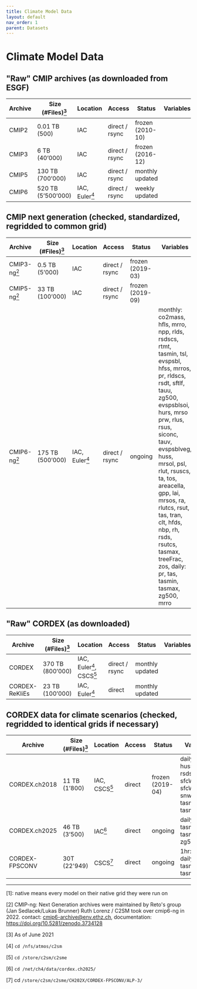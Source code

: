 ```yaml
---
title: Climate Model Data
layout: default
nav_order: 1
parent: Datasets
---
```


# Climate Model Data

## "Raw" CMIP archives (as downloaded from ESGF)

| Archive   | Size (#Files)[<sup>3</sup>](#3)   |	Location 	     | Access          | Status           |	Variables  |	Resolution |
| --------- | ------------------- | -------------- | ----------------|------------------|------------| -----------|
| CMIP2     |	0.01 TB (500)       |	IAC            |	direct / rsync | frozen (2010-10) |	           | native[<sup>1</sup>](#1) |
| CMIP3     |	6 TB (40’000)       |	IAC            |	direct / rsync | frozen (2016-12) |	           | native |
| CMIP5     | 130 TB (700’000)    | IAC            |  direct / rsync | monthly updated  |	           | native |
| CMIP6     |	520 TB (5’500’000)  | IAC, Euler[<sup>4</sup>](#4) |  direct / rsync | weekly updated   |	           | native |

## CMIP next generation (checked, standardized, regridded to common grid)

| Archive   | Size (#Files)[<sup>3</sup>](#3)   |	Location 	     | Access          | Status           |	Variables  |	Resolution |
| --------- | ------------------- | -------------- | ----------------|------------------|------------| -----------|
| CMIP3-ng[<sup>2</sup>](#2) | 0.5 TB (5’000)   |	IAC 	         | direct / rsync  | frozen (2019-03) | 	  	     | native and 2.5°x2.5° |
| CMIP5-ng[<sup>2</sup>](#2) | 33 TB (100’000)  | IAC            | direct / rsync  | frozen (2019-09) |  	         | native and 2.5°x2.5° |
| CMIP6-ng[<sup>2</sup>](#2) | 175 TB (500’000) | IAC, Euler[<sup>4</sup>](#4) | direct / rsync  | ongoing          |	monthly: co2mass, hfls, mrro, npp, rlds, rsdscs, rtmt, tasmin, tsl, evspsbl, hfss, mrros, pr, rldscs, rsdt, sftlf, tauu, zg500, evspsblsoi, hurs, mrso prw, rlus, rsus, siconc, tauv, evspsblveg, huss, mrsol, psl, rlut, rsuscs, ta, tos, areacella, gpp, lai, mrsos, ra, rlutcs, rsut, tas, tran, clt, hfds, nbp, rh, rsds, rsutcs, tasmax, treeFrac, zos, daily: pr, tas, tasmin, tasmax, zg500, mrro |	native and 2.5°x2.5° |

## "Raw" CORDEX (as downloaded)

| Archive   | Size (#Files)[<sup>3</sup>](#3)   |	Location 	     | Access          | Status           |	Variables  |	Resolution |
| --------- | ------------------- | -------------- | ----------------|------------------|------------| -----------|
| CORDEX    |	370 TB (800’000) 	  | IAC, Euler[<sup>4</sup>](#4), CSCS[<sup>5</sup>](#5) | direct / rsync | monthly updated | | 0.44° and 0.11° |
| CORDEX-ReKliEs | 23 TB (100’000) | IAC, Euler[<sup>4</sup>](#4)          | direct         |	monthly updated |	|  	0.11° |

## CORDEX data for climate scenarios (checked, regridded to identical grids if necessary)

| Archive   | Size (#Files)[<sup>3</sup>](#3)   |	Location 	     | Access          | Status           |	Variables  |	Resolution |
| --------- | ------------------- | -------------- | ----------------|------------------|------------| -----------|
| CORDEX.ch2018 |	11 TB (1’800) |	IAC, CSCS[<sup>5</sup>](#5) |	direct |	frozen (2019-04) |	daily: hurs, huss, pr, rsds, sfcWind, sfcWindmax, snw, tas, tasmax, tasmin |	0.44° and 0.11° |
| CORDEX.ch2025 |	46 TB (3’500) |	IAC[<sup>6</sup>](#6) |	direct 	| ongoing |	daily: pr, tas, tasmax, tasmin, zg500 |	0.44° and 0.11° |
| CORDEX-FPSCONV |	30T (22'949) |	CSCS[<sup>7</sup>](#7) |	direct |	ongoing |	1hr: pr, tas, daily: pr, tas, tasmax, tasmin |	2-3km  |

---

<a id="1"></a>[1]: native means every model on their native grid they were run on

<a id="2"></a>[2] CMIP-ng: Next Generation archives were maintained by Reto's group (Jan Sedlacek/Lukas Brunner)
Ruth Lorenz / C2SM took over cmip6-ng in 2022. contact: cmip6-archive@env.ethz.ch, documentation: https://doi.org/10.5281/zenodo.3734128

<a id="3"></a>[3] As of June 2021

<a id="4"></a>[4] `cd /nfs/atmos/c2sm`

<a id="5"></a>[5] `cd /store/c2sm/c2sme`

<a id="6"></a>[6] `cd /net/ch4/data/cordex.ch2025/`

<a id="7"></a>[7] cd `/store/c2sm/c2sme/CH202X/CORDEX-FPSCONV/ALP-3/`

